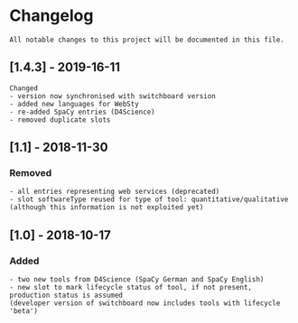 # Changelog
	All notable changes to this project will be documented in this file.

## [1.4.3] - 2019-16-11
	Changed
	- version now synchronised with switchboard version
	- added new languages for WebSty
	- re-added SpaCy entries (D4Science)
	- removed duplicate slots
	
## [1.1] - 2018-11-30
### Removed
	- all entries representing web services (deprecated)
	- slot softwareType reused for type of tool: quantitative/qualitative
	(although this information is not exploited yet)

## [1.0] - 2018-10-17
### Added
	- two new tools from D4Science (SpaCy German and SpaCy English)
	- new slot to mark lifecycle status of tool, if not present, production status is assumed
	(developer version of switchboard now includes tools with lifecycle 'beta')

